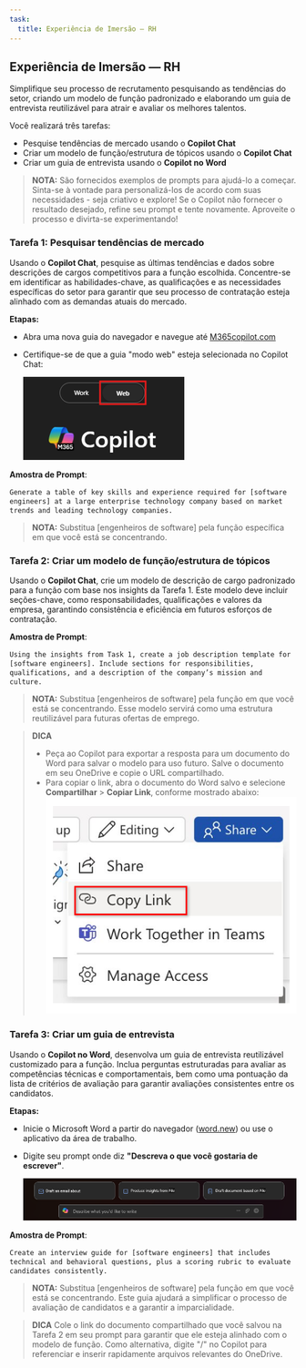 ```yaml
---
task:
  title: Experiência de Imersão — RH
---
```


## Experiência de Imersão — RH

Simplifique seu processo de recrutamento pesquisando as tendências do setor, criando um modelo de função padronizado e elaborando um guia de entrevista reutilizável para atrair e avaliar os melhores talentos.

Você realizará três tarefas:

- Pesquise tendências de mercado usando o **Copilot Chat**
- Criar um modelo de função/estrutura de tópicos usando o **Copilot Chat**
- Criar um guia de entrevista usando o **Copilot no Word**

> **NOTA:** São fornecidos exemplos de prompts para ajudá-lo a começar. Sinta-se à vontade para personalizá-los de acordo com suas necessidades - seja criativo e explore! Se o Copilot não fornecer o resultado desejado, refine seu prompt e tente novamente. Aproveite o processo e divirta-se experimentando!

### Tarefa 1: Pesquisar tendências de mercado

Usando o **Copilot Chat**, pesquise as últimas tendências e dados sobre descrições de cargos competitivos para a função escolhida. Concentre-se em identificar as habilidades-chave, as qualificações e as necessidades específicas do setor para garantir que seu processo de contratação esteja alinhado com as demandas atuais do mercado.

**Etapas:**

- Abra uma nova guia do navegador e navegue até [M365copilot.com](https://m365copilot.com/)
- Certifique-se de que a guia "modo web" esteja selecionada no Copilot Chat:

    ![captura de tela mostrando a guia do modo web.](../Prompts/Media/web-mode.png)

**Amostra de Prompt**:

```text
Generate a table of key skills and experience required for [software engineers] at a large enterprise technology company based on market trends and leading technology companies.
```

> **NOTA:** Substitua [engenheiros de software] pela função específica em que você está se concentrando.

### Tarefa 2: Criar um modelo de função/estrutura de tópicos

Usando o **Copilot Chat**, crie um modelo de descrição de cargo padronizado para a função com base nos insights da Tarefa 1. Este modelo deve incluir seções-chave, como responsabilidades, qualificações e valores da empresa, garantindo consistência e eficiência em futuros esforços de contratação.

**Amostra de Prompt**:

```text
Using the insights from Task 1, create a job description template for [software engineers]. Include sections for responsibilities, qualifications, and a description of the company’s mission and culture.
```

> **NOTA:** Substitua [engenheiros de software] pela função em que você está se concentrando. Esse modelo servirá como uma estrutura reutilizável para futuras ofertas de emprego.

> **DICA**  
>
> - Peça ao Copilot para exportar a resposta para um documento do Word para salvar o modelo para uso futuro. Salve o documento em seu OneDrive e copie o URL compartilhado.
> - Para copiar o link, abra o documento do Word salvo e selecione **Compartilhar** > **Copiar Link**, conforme mostrado abaixo:  
> ![Compartilhar link.](../Demos/Media/share-menu-with-copy-link-9fd1c60a.png)

### Tarefa 3: Criar um guia de entrevista

Usando o **Copilot no Word**, desenvolva um guia de entrevista reutilizável customizado para a função. Inclua perguntas estruturadas para avaliar as competências técnicas e comportamentais, bem como uma pontuação da lista de critérios de avaliação para garantir avaliações consistentes entre os candidatos.

**Etapas:**

- Inicie o Microsoft Word a partir do navegador ([word.new](https://word.new)) ou use o aplicativo da área de trabalho.
- Digite seu prompt onde diz **"Descreva o que você gostaria de escrever"**.

    ![captura de tela mostrando o Copilot no Word.](../Prompts/Media/draft-with-copilot.png)

**Amostra de Prompt**:

```text
Create an interview guide for [software engineers] that includes technical and behavioral questions, plus a scoring rubric to evaluate candidates consistently.
```

> **NOTA:** Substitua [engenheiros de software] pela função em que você está se concentrando. Este guia ajudará a simplificar o processo de avaliação de candidatos e a garantir a imparcialidade.

> **DICA** Cole o link do documento compartilhado que você salvou na Tarefa 2 em seu prompt para garantir que ele esteja alinhado com o modelo de função. Como alternativa, digite "/" no Copilot para referenciar e inserir rapidamente arquivos relevantes do OneDrive.
